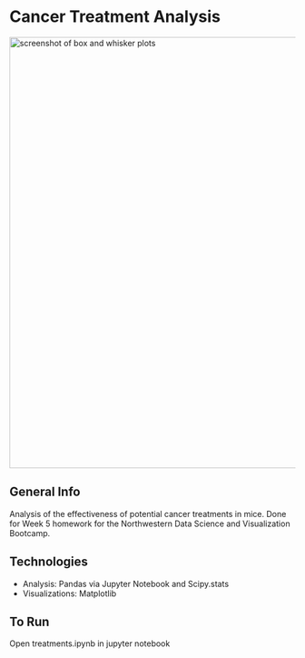 # Cancer Treatment Analysis

<img width="759" alt="screenshot of box and whisker plots" src="https://user-images.githubusercontent.com/74382969/117022143-9abff580-acbd-11eb-9afd-0b9ca0d89a8e.png">

## General Info

Analysis of the effectiveness of potential cancer treatments in mice.  Done for Week 5 homework for the Northwestern Data Science and Visualization Bootcamp.

## Technologies

* Analysis: Pandas via Jupyter Notebook and Scipy.stats
* Visualizations: Matplotlib

## To Run

Open treatments.ipynb in jupyter notebook
